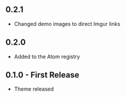 ## 0.2.1
* Changed demo images to direct Imgur links

## 0.2.0
* Added to the Atom registry

## 0.1.0 - First Release
* Theme released

